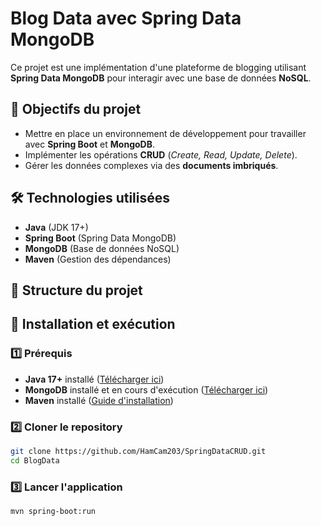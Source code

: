 # Blog Data avec Spring Data MongoDB

Ce projet est une implémentation d'une plateforme de blogging utilisant **Spring Data MongoDB** pour interagir avec une base de données **NoSQL**.

## 📌 Objectifs du projet

- Mettre en place un environnement de développement pour travailler avec **Spring Boot** et **MongoDB**.
- Implémenter les opérations **CRUD** (*Create, Read, Update, Delete*).
- Gérer les données complexes via des **documents imbriqués**.

## 🛠️ Technologies utilisées

- **Java** (JDK 17+)
- **Spring Boot** (Spring Data MongoDB)
- **MongoDB** (Base de données NoSQL)
- **Maven** (Gestion des dépendances)

## 📂 Structure du projet


## 🚀 Installation et exécution

### 1️⃣ Prérequis

- **Java 17+** installé ([Télécharger ici](https://adoptium.net/))
- **MongoDB** installé et en cours d'exécution ([Télécharger ici](https://www.mongodb.com/try/download/community))
- **Maven** installé ([Guide d'installation](https://maven.apache.org/install.html))

### 2️⃣ Cloner le repository

```bash
git clone https://github.com/HamCam203/SpringDataCRUD.git
cd BlogData
```
### 3️⃣ Lancer l'application

```bash
mvn spring-boot:run



